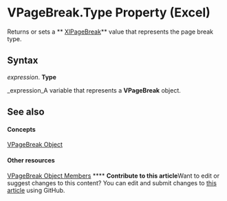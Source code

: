 
# VPageBreak.Type Property (Excel)

Returns or sets a  ** [XlPageBreak](8e8f88fd-d12d-077d-bf36-a9084771fa41.md)** value that represents the page break type.


## Syntax

 _expression_. **Type**

 _expression_A variable that represents a  **VPageBreak** object.


## See also


#### Concepts


 [VPageBreak Object](0b37bdc0-b7e2-2b3f-ba6c-853cbbb67837.md)
#### Other resources


 [VPageBreak Object Members](d6d29663-7922-a736-8964-730815c46e07.md)
****   **Contribute to this article**Want to edit or suggest changes to this content? You can edit and submit changes to  [this article](https://github.com/jhershey00/VBA_Excel_Test/OpenXMLCon/articles/978801d6-2b21-39a4-4002-b09dd14a03f4.md) using GitHub.

